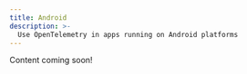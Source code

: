 ```yaml
---
title: Android
description: >-
  Use OpenTelemetry in apps running on Android platforms
---
```


Content coming soon!
